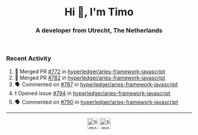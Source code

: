<h1 align="center">Hi 👋, I'm Timo</h1>
<h3 align="center">A developer from Utrecht, The Netherlands</h3>
<br/>
<!-- https://github.com/rahuldkjain/github-profile-readme-generator --!>

<!--  <p align="left"><img src="https://github-readme-stats.vercel.app/api?username=timoglastra&show_icons=true&count_private=true&" alt="timoglastra" /></p> --!>

<!--
Github language stats
<p align="left"><img src="https://github-readme-stats.vercel.app/api/top-langs/?username=timoglastra&layout=compact" alt="timoglastra" /><p>
-->

<!-- Codestats language stats -->
<!-- <p align="left"><img src="https://codestats-readme.vercel.app/api/top-langs/?username=timoglastra&layout=compact&language_count=12" alt="timoglastra" /><p>    --!>
  
<h3>Recent Activity</h3>

<!--START_SECTION:activity-->
1. 🎉 Merged PR [#772](https://github.com/hyperledger/aries-framework-javascript/pull/772) in [hyperledger/aries-framework-javascript](https://github.com/hyperledger/aries-framework-javascript)
2. 🎉 Merged PR [#782](https://github.com/hyperledger/aries-framework-javascript/pull/782) in [hyperledger/aries-framework-javascript](https://github.com/hyperledger/aries-framework-javascript)
3. 🗣 Commented on [#787](https://github.com/hyperledger/aries-framework-javascript/issues/787) in [hyperledger/aries-framework-javascript](https://github.com/hyperledger/aries-framework-javascript)
4. ❗️ Opened issue [#794](https://github.com/hyperledger/aries-framework-javascript/issues/794) in [hyperledger/aries-framework-javascript](https://github.com/hyperledger/aries-framework-javascript)
5. 🗣 Commented on [#790](https://github.com/hyperledger/aries-framework-javascript/issues/790) in [hyperledger/aries-framework-javascript](https://github.com/hyperledger/aries-framework-javascript)
<!--END_SECTION:activity-->

---

<p align="center">
<a href="https://twitter.com/timoglastra" target="blank"><img align="center" src="https://cdn.jsdelivr.net/npm/simple-icons@3.0.1/icons/twitter.svg" alt="timoglastra" height="30" width="30" /></a>
<a href="https://linkedin.com/in/timoglastra" target="blank"><img align="center" src="https://cdn.jsdelivr.net/npm/simple-icons@3.0.1/icons/linkedin.svg" alt="timoglastra" height="30" width="30" /></a>
</p>



